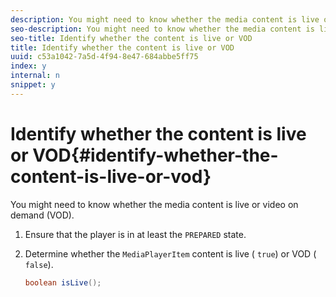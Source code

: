 ```yaml
---
description: You might need to know whether the media content is live or video on demand (VOD).
seo-description: You might need to know whether the media content is live or video on demand (VOD).
seo-title: Identify whether the content is live or VOD
title: Identify whether the content is live or VOD
uuid: c53a1042-7a5d-4f94-8e47-684abbe5ff75
index: y
internal: n
snippet: y
---
```


# Identify whether the content is live or VOD{#identify-whether-the-content-is-live-or-vod}

You might need to know whether the media content is live or video on demand (VOD).

1. Ensure that the player is in at least the `PREPARED` state.
1. Determine whether the `MediaPlayerItem` content is live ( `true`) or VOD ( `false`).

   ```java
   boolean isLive();
   ```


